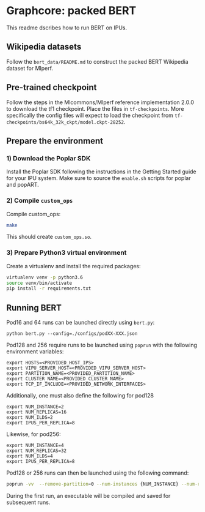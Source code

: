 # Graphcore: packed BERT 

This readme dscribes how to run BERT on IPUs.

## Wikipedia datasets
Follow the `bert_data/README.md` to construct the packed BERT Wikipedia dataset for Mlperf.

## Pre-trained checkpoint
Follow the steps in the Mlcommons/Mlperf reference implementation 2.0.0 to download the tf1 checkpoint. 
Place the files in `tf-checkpoints`. More specifically the config files will expect to load the checkpoint from `tf-checkpoints/bs64k_32k_ckpt/model.ckpt-28252`.

## Prepare the environment

### 1) Download the Poplar SDK
  Install the Poplar SDK following the instructions in the Getting Started guide for your IPU system. Make sure to source the `enable.sh`
  scripts for poplar and popART.

### 2) Compile `custom_ops`

Compile custom_ops:

```bash
make
```

This should create `custom_ops.so`.

### 3) Prepare Python3 virtual environment

Create a virtualenv and install the required packages:

```bash
virtualenv venv -p python3.6
source venv/bin/activate
pip install -r requirements.txt
```

## Running BERT

Pod16 and 64 runs can be launched directly using `bert.py`:
```
python bert.py --config=./configs/podXX-XXX.json
```

Pod128 and 256 require runs to be launched using `poprun` with the following environment variables:

```
export HOSTS=<PROVIDED_HOST_IPS>
export VIPU_SERVER_HOST=<PROVIDED_VIPU_SERVER_HOST>
export PARTITION_NAME=<PROVIDED_PARTITION_NAME>
export CLUSTER_NAME=<PROVIDED_CLUSTER_NAME>
export TCP_IF_INCLUDE=<PROVIDED_NETWORK_INTERFACES>
```

Additionally, one must also define the following for pod128
```
export NUM_INSTANCE=2
export NUM_REPLICAS=16
export NUM_ILDS=2
export IPUS_PER_REPLICA=8
```

Likewise, for pod256:
```
export NUM_INSTANCE=4
export NUM_REPLICAS=32
export NUM_ILDS=4
export IPUS_PER_REPLICA=8
```

Pod128 or 256 runs can then be launched using the following command:
```bash
poprun -vv  --remove-partition=0 --num-instances {NUM_INSTANCE} --num-replicas {NUM_REPLICAS}  --num-ilds={NUM_ILDS} --ipus-per-replica {IPUS_PER_REPLICA} --numa-aware=yes --host {HOSTS} --vipu-server-host={VIPU_SERVER_HOST} --vipu-server-timeout=600 --vipu-partition={PARTITION_NAME} --vipu-cluster={CLUSTER_NAME} --reset-partition=no --update-partition=no --mpi-global-args='--tag-output  --allow-run-as-root  --mca oob_tcp_if_include {TCP_IF_INCLUDE} --mca btl_tcp_if_include {TCP_IF_INCLUDE}' --mpi-local-args='-x SHARED_EXECUTABLE_CACHE -x LD_LIBRARY_PATH -x OPAL_PREFIX -x PATH -x HOROVOD_STALL_CHECK_TIME_SECONDS=600 -x HOROVOD_LOG_LEVEL=OFF -x HOROVOD_POPART_BROADCAST_TIMEOUT=600 -x CPATH -x PYTHONPATH -x IPUOF_VIPU_API_TIMEOUT=600 -x POPLAR_ENGINE_OPTIONS  -x POPLAR_LOG_LEVEL=OFF -x POPART_LOG_LEVEL=OFF -x GCL_LOG_LEVEL=OFF' python bert.py --config=configs/podXXX-XXX.json
```

During the first run, an executable will be compiled and saved for subsequent runs.

